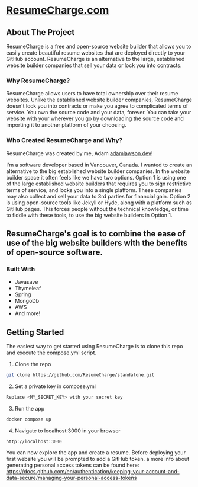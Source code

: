 # [ResumeCharge.com](https://resumecharge.com)

<!-- ABOUT ResumeCharge -->

## About The Project

ResumeCharge is a free and open-source website builder that allows you to easily create beautiful resume
websites that are deployed directly to your GitHub account. ResumeCharge is an alternative to the large, established
website
builder companies that sell your data or lock you into contracts.

### Why ResumeCharge?

ResumeCharge allows users to have total ownership over their resume websites. Unlike the established website builder
companies,
ResumeCharge doesn't lock you into contracts or make you agree to complicated terms of service. You own the
source code and your data, forever. You can take your website with your wherever you go by downloading the source code
and importing it to another platform of your choosing.

### Who Created ResumeCharge and Why?

ResumeCharge was created by me, Adam [adamlawson.dev](https://adamlawson.dev/)!

I'm a software developer based in Vancouver, Canada. I wanted to
create an alternative to the big established website builder companies. In the website builder space it often feels like
we have two options. Option 1 is using one of the large established website builders that requires you to sign
restrictive terms of service, and locks you into a single platform. These companies may also collect and sell your data
to 3rd parties for financial gain. Option 2 is using open-source tools like Jekyll or Hyde, along with a platform such
as GitHub pages.
This forces people without the technical knowledge, or time to fiddle with these tools, to use the big website builders
in Option 1.

## ResumeCharge's goal is to combine the ease of use of the big website builders with the benefits of open-source software.

### Built With

* Javasave
* Thymeleaf
* Spring
* MongoDb
* AWS
* And more!

<!-- GETTING STARTED -->

## Getting Started

The easiest way to get started using ResumeCharge is to clone this repo and execute the compose.yml script.
1. Clone the repo
```sh
git clone https://github.com/ResumeCharge/standalone.git
```
2. Set a private key in compose.yml
```sh
Replace <MY_SECRET_KEY> with your secret key
```
3. Run the app
```sh
docker compose up
```
4. Navigate to localhost:3000 in your browser
```
http://localhost:3000
```

You can now explore the app and create a resume. Before deploying your first website you will be prompted to add a GitHub token. a more info about generating personal access tokens can be found here: https://docs.github.com/en/authentication/keeping-your-account-and-data-secure/managing-your-personal-access-tokens